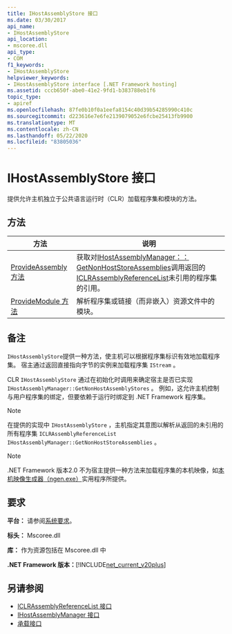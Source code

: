 ```yaml
---
title: IHostAssemblyStore 接口
ms.date: 03/30/2017
api_name:
- IHostAssemblyStore
api_location:
- mscoree.dll
api_type:
- COM
f1_keywords:
- IHostAssemblyStore
helpviewer_keywords:
- IHostAssemblyStore interface [.NET Framework hosting]
ms.assetid: cccb650f-abe0-41e2-9fd1-b383788eb1f6
topic_type:
- apiref
ms.openlocfilehash: 87fe0b10f0a1eefa8154c40d39b54285990c410c
ms.sourcegitcommit: d223616e7e6fe2139079052e6fcbe25413fb9900
ms.translationtype: MT
ms.contentlocale: zh-CN
ms.lasthandoff: 05/22/2020
ms.locfileid: "83805036"
---
```

# <a name="ihostassemblystore-interface"></a>IHostAssemblyStore 接口
提供允许主机独立于公共语言运行时（CLR）加载程序集和模块的方法。  
  
## <a name="methods"></a>方法  
  
|方法|说明|  
|------------|-----------------|  
|[ProvideAssembly 方法](../../../../docs/framework/unmanaged-api/hosting/ihostassemblystore-provideassembly-method.md)|获取对[IHostAssemblyManager：： GetNonHostStoreAssemblies](ihostassemblymanager-getnonhoststoreassemblies-method.md)调用返回的[ICLRAssemblyReferenceList](../../../../docs/framework/unmanaged-api/hosting/iclrassemblyreferencelist-interface.md)未引用的程序集的引用。|  
|[ProvideModule 方法](ihostassemblystore-providemodule-method.md)|解析程序集或链接（而非嵌入）资源文件中的模块。|  
  
## <a name="remarks"></a>备注  
 `IHostAssemblyStore`提供一种方法，使主机可以根据程序集标识有效地加载程序集。 宿主通过返回直接指向字节的实例来加载程序集 `IStream` 。  
  
 CLR `IHostAssemblyStore` 通过在初始化时调用来确定宿主是否已实现 `IHostAssemblyManager::GetNonHostAssemblyStores` 。 例如，这允许主机控制与用户程序集的绑定，但要依赖于运行时绑定到 .NET Framework 程序集。  
  
> [!NOTE]
> 在提供的实现中 `IHostAssemblyStore` ，主机指定其意图以解析从返回的未引用的所有程序集 `ICLRAssemblyReferenceList` `IHostAssemblyManager::GetNonHostStoreAssemblies` 。  
  
> [!NOTE]
> .NET Framework 版本2.0 不为宿主提供一种方法来加载程序集的本机映像，如[本机映像生成器（ngen.exe）](../../tools/ngen-exe-native-image-generator.md)实用程序所提供。  
  
## <a name="requirements"></a>要求  
 **平台：** 请参阅[系统要求](../../get-started/system-requirements.md)。  
  
 **标头：** Mscoree.dll  
  
 **库：** 作为资源包括在 Mscoree.dll 中  
  
 **.NET Framework 版本：**[!INCLUDE[net_current_v20plus](../../../../includes/net-current-v20plus-md.md)]  
  
## <a name="see-also"></a>另请参阅

- [ICLRAssemblyReferenceList 接口](iclrassemblyreferencelist-interface.md)
- [IHostAssemblyManager 接口](ihostassemblymanager-interface.md)
- [承载接口](hosting-interfaces.md)
